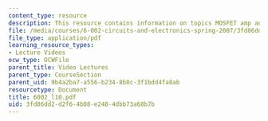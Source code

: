 ```yaml
---
content_type: resource
description: This resource contains information on topics MOSFET amp and amplifiers.
file: /media/courses/6-002-circuits-and-electronics-spring-2007/3fd86dd2d2f64b08e2484dbb73a68b7b_6002_l10.pdf
file_type: application/pdf
learning_resource_types:
- Lecture Videos
ocw_type: OCWFile
parent_title: Video Lectures
parent_type: CourseSection
parent_uid: 9b4a2ba7-a556-b234-8b0c-3f1bdd4fa8ab
resourcetype: Document
title: 6002_l10.pdf
uid: 3fd86dd2-d2f6-4b08-e248-4dbb73a68b7b
---
```


